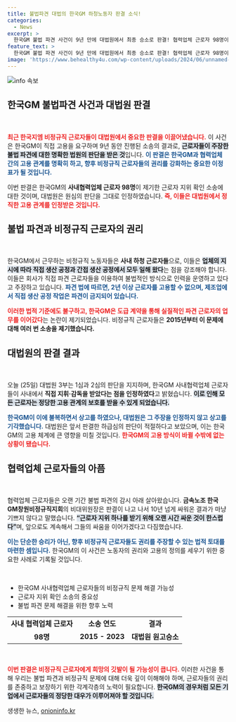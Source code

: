 ```yaml
---
title: 불법파견 대법의 한국GM 하청노동자 판결 소식!
categories:
  - News
excerpt: >
  한국GM 불법 파견 사건이 9년 만에 대법원에서 최종 승소로 판결! 협력업체 근로자 98명이 직접 고용을 요구하며 날린 외침이 성공을 거두었습니다. 노동자의 권리, 이제 첫 발을 내딛다!
feature_text: >
  한국GM 불법 파견 사건이 9년 만에 대법원에서 최종 승소로 판결! 협력업체 근로자 98명이 직접 고용을 요구하며 날린 외침이 성공을 거두었습니다. 노동자의 권리, 이제 첫 발을 내딛다!
image: 'https://www.behealthy4u.com/wp-content/uploads/2024/06/unnamed-file.png'
---
```


<p><img src="https://www.behealthy4u.com/wp-content/uploads/2024/06/unnamed-file.png" alt="info 속보" /></p>

<p><h2 data-ke-size="size26">한국GM 불법파견 사건과 대법원 판결</h2><p data-ke-size="size16">&nbsp;</p></p>

<p><b><span style="color: #ee2323;">최근 한국지엠 비정규직 근로자들이 대법원에서 중요한 판결을 이끌어냈습니다.</span></b> 이 사건은 한국GM이 직접 고용을 요구하며 9년 동안 진행된 소송의 결과로, <b><span style="background-color: #21538527;">근로자들이 주장한 불법 파견에 대한 명확한 법원의 판단을 받은 것</span></b>입니다. <b><span style="color: #1a5490;">이 판결은 한국GM과 협력업체 간의 고용 관계를 명확히 하고, 향후 비정규직 근로자들의 권리를 강화하는 중요한 이정표가 될 것입니다.</span></b></p>

<p>이번 판결은 한국GM의 <b>사내협력업체 근로자 98명</b>이 제기한 근로자 지위 확인 소송에 대한 것이며, 대법원은 원심의 판단을 그대로 인정하였습니다. <b><span style="color: #ee2323;">즉, 이들은 대법원에서 <b>정직한 고용 관계</b>를 인정받은 것입니다.</span></b> </p>

<p><h2 data-ke-size="size26">불법 파견과 비정규직 근로자의 권리</h2><p data-ke-size="size16">&nbsp;</p></p>

<p>한국GM에서 근무하는 비정규직 노동자들은 <b>사내 하청 근로자들</b>으로, 이들은 <b><span style="background-color: #21538527;">업체의 지시에 따라 직접 생산 공정과 간접 생산 공정에서 모두 일해 왔다</span></b>는 점을 강조해야 합니다. 이들은 회사가 직접 파견 근로자들을 이용하여 불법적인 방식으로 인력을 운영하고 있다고 주장하고 있습니다. <b><span style="color: #1a5490;">파견 법에 따르면, 2년 이상 근로자를 고용할 수 없으며, 제조업에서 직접 생산 공정 작업은 파견이 금지되어 있습니다.</span></b></p>

<p><b><span style="color: #ee2323;">이러한 법적 기준에도 불구하고, 한국GM은 도급 계약을 통해 실질적인 파견 근로자의 업무를 이어갔다</span></b>는 논란이 제기되었습니다. 비정규직 근로자들은 <b>2015년부터 이 문제에 대해 여러 번 소송을 제기했습니다.</b></p>

<p><h2 data-ke-size="size26">대법원의 판결 결과</h2><p data-ke-size="size16">&nbsp;</p></p>

<p>오늘 (25일) 대법원 3부는 1심과 2심의 판단을 지지하며, 한국GM 사내협력업체 근로자들이 사내에서 <b>직접 지휘·감독을 받았다는 점을 인정하였다</b>고 밝혔습니다. <b><span style="background-color: #21538527;">이로 인해 모든 근로자는 정당한 고용 관계의 보호를 받을 수 있게 되었습니다.</span></b> </p>

<p><b><span style="color: #1a5490;">한국GM이 이에 불복하면서 상고를 하였으나, 대법원은 그 주장을 인정하지 않고 상고를 기각했습니다.</span></b> 대법원은 앞서 판결한 하급심의 판단이 적절하다고 보았으며, 이는 한국GM의 고용 체계에 큰 영향을 미칠 것입니다. <b><span style="color: #ee2323;">한국GM의 고용 방식이 바뀔 수밖에 없는 상황이 됐습니다.</span></b></p>

<p><h2 data-ke-size="size26">협력업체 근로자들의 아픔</h2><p data-ke-size="size16">&nbsp;</p></p>

<p>협력업체 근로자들은 오랜 기간 불법 파견의 감시 아래 살아왔습니다. <b>금속노조 한국GM창원비정규직지회</b>의 비대위원장은 판결이 나고 나서 10년 넘게 싸워온 결과가 마냥 기쁘지 않다고 말했습니다. <b><span style="background-color: #21538527;">“근로자 지위 하나를 받기 위해 오랜 시간 싸운 것이 한스럽다”</span></b>며, 앞으로도 계속해서 그들의 싸움을 이어가겠다고 다짐했습니다. </p>

<p><b><span style="color: #1a5490;">이는 단순한 승리가 아닌, 향후 비정규직 근로자들도 권리를 주장할 수 있는 법적 토대를 마련한 셈입니다.</span></b> 한국GM의 이 사건은 노동자의 권리와 고용의 정의를 세우기 위한 중요한 사례로 기록될 것입니다. </p>

<p data-ke-size="size16">&nbsp;</p>

<ul>
    <li>한국GM 사내협력업체 근로자들의 비정규직 문제 해결 가능성</li>
    <li>근로자 지위 확인 소송의 중요성</li>
    <li>불법 파견 문제 해결을 위한 향후 노력</li>
</ul>

<table style="border-collapse: collapse; width: 100%;">
    <tr>
        <td style="text-align: center; height: 17px;"><b>사내 협력업체 근로자</b></td>
        <td style="text-align: center; height: 17px;"><b>소송 연도</b></td>
        <td style="text-align: center; height: 17px;"><b>결과</b></td>
    </tr>
    <tr>
        <td style="text-align: center; height: 17px;"><b>98명</b></td>
        <td style="text-align: center; height: 17px;"><b>2015 - 2023</b></td>
        <td style="text-align: center; height: 17px;"><b>대법원 원고승소</b></td>
    </tr>
</table>

<p data-ke-size="size16">&nbsp;</p>

<p><b><span style="color: #ee2323;">이번 판결은 비정규직 근로자에게 희망의 깃발이 될 가능성이 큽니다.</span></b> 이러한 사건을 통해 우리는 불법 파견과 비정규직 문제에 대해 더욱 깊이 이해해야 하며, 근로자들의 권리를 존중하고 보장하기 위한 각계각층의 노력이 필요합니다. <b><span style="background-color: #21538527;">한국GM의 경우처럼 모든 기업에서 근로자들의 정당한 대우가 이루어져야 할 것입니다.</span></b></p>
생생한 뉴스, <a href="https://onioninfo.kr" rel="dofollow">onioninfo.kr</a>


